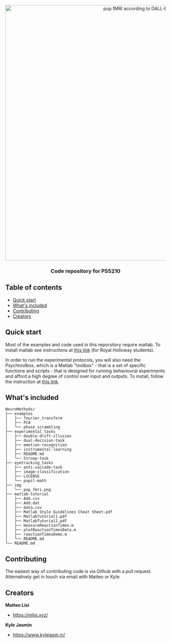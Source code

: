 <p align="center">
  <a href="https://moodle.royalholloway.ac.uk/course/view.php?id=14519">
    <img src="./img/pop_fmri.png" alt="pop fMRI according to DALL-E" width=800>
  </a>

  <h3 align="center">Code repository for PS5210</h3>
</p>


## Table of contents

- [Quick start](#quick-start)
- [What's included](#whats-included)
- [Contributing](#contributing)
- [Creators](#creators)


## Quick start

Most of the examples and code used in this reporsitory require matlab. To install matlab see instructions at [this link](https://intranet.royalholloway.ac.uk/students/help-support/it-services/faq/software/how-can-i-install-matlab.aspx) (for Royal Holloway students). 

In order to run the experimental protocols, you will also need the Psychtoolbox, which is a Matlab "toolbox" - that is a set of specific functions and scripts - that is designed for running behavioural experiments and afford a high degree of control over input and outputs. To install, follow the instruction at [this link](http://psychtoolbox.org/download.html).

## What's included


```text
NeuroMethods/
├── examples
│   ├── fourier_transform
│   ├── PCA
│   └── phase_scrambling
├── experimental_tasks
│   ├── double-drift-illusion
│   ├── dual-decision-task
│   ├── emotion-recognition
│   ├── instrumental-learning
│   ├── README.md
│   └── Stroop-task
├── eyetracking_tasks
│   ├── anti-saccade-task
│   ├── image-classification
│   ├── LICENSE
│   └── pupil-math
├── img
│   └── pop_fmri.png
├── matlab-tutorial
│   ├── Add.csv
│   ├── Add.dat
│   ├── data.csv
│   ├── Matlab Style Guidelines Cheat Sheet.pdf
│   ├── MatlabTutorial1.pdf
│   ├── MatlabTutorial2.pdf
│   ├── measureReactionTimes.m
│   ├── plotReactionTimesData.m
│   ├── reactionTimesDemo.m
│   └── README.md
└── README.md

```


## Contributing

The easiest way of contributing code is via Github with a pull request. Alternatively get in touch via email with Matteo or Kyle.


## Creators

**Matteo Lisi**

- <https://mlisi.xyz/>

**Kyle Jasmin**

- <https://www.kylejasm.in/>


